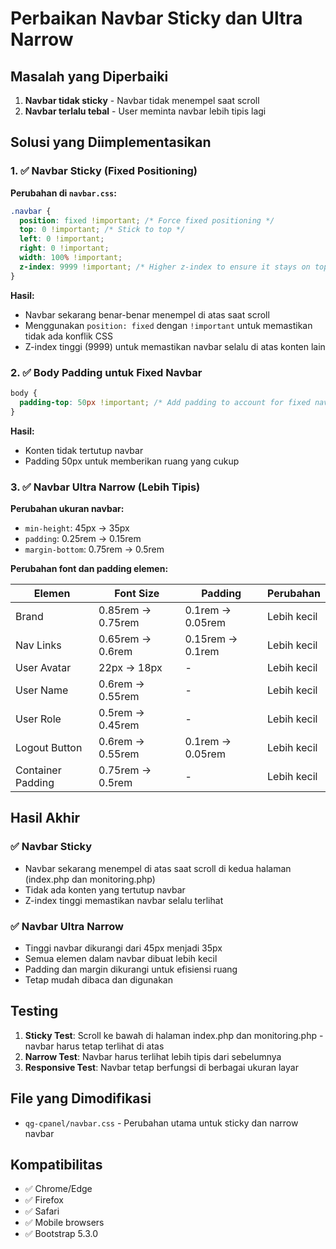 # Perbaikan Navbar Sticky dan Ultra Narrow

## Masalah yang Diperbaiki

1. **Navbar tidak sticky** - Navbar tidak menempel saat scroll
2. **Navbar terlalu tebal** - User meminta navbar lebih tipis lagi

## Solusi yang Diimplementasikan

### 1. ✅ Navbar Sticky (Fixed Positioning)

**Perubahan di `navbar.css`:**

```css
.navbar {
  position: fixed !important; /* Force fixed positioning */
  top: 0 !important; /* Stick to top */
  left: 0 !important;
  right: 0 !important;
  width: 100% !important;
  z-index: 9999 !important; /* Higher z-index to ensure it stays on top */
}
```

**Hasil:**
- Navbar sekarang benar-benar menempel di atas saat scroll
- Menggunakan `position: fixed` dengan `!important` untuk memastikan tidak ada konflik CSS
- Z-index tinggi (9999) untuk memastikan navbar selalu di atas konten lain

### 2. ✅ Body Padding untuk Fixed Navbar

```css
body {
  padding-top: 50px !important; /* Add padding to account for fixed navbar */
}
```

**Hasil:**
- Konten tidak tertutup navbar
- Padding 50px untuk memberikan ruang yang cukup

### 3. ✅ Navbar Ultra Narrow (Lebih Tipis)

**Perubahan ukuran navbar:**
- `min-height`: 45px → 35px
- `padding`: 0.25rem → 0.15rem
- `margin-bottom`: 0.75rem → 0.5rem

**Perubahan font dan padding elemen:**

| Elemen | Font Size | Padding | Perubahan |
|--------|-----------|---------|-----------|
| Brand | 0.85rem → 0.75rem | 0.1rem → 0.05rem | Lebih kecil |
| Nav Links | 0.65rem → 0.6rem | 0.15rem → 0.1rem | Lebih kecil |
| User Avatar | 22px → 18px | - | Lebih kecil |
| User Name | 0.6rem → 0.55rem | - | Lebih kecil |
| User Role | 0.5rem → 0.45rem | - | Lebih kecil |
| Logout Button | 0.6rem → 0.55rem | 0.1rem → 0.05rem | Lebih kecil |
| Container Padding | 0.75rem → 0.5rem | - | Lebih kecil |

## Hasil Akhir

### ✅ Navbar Sticky
- Navbar sekarang menempel di atas saat scroll di kedua halaman (index.php dan monitoring.php)
- Tidak ada konten yang tertutup navbar
- Z-index tinggi memastikan navbar selalu terlihat

### ✅ Navbar Ultra Narrow
- Tinggi navbar dikurangi dari 45px menjadi 35px
- Semua elemen dalam navbar dibuat lebih kecil
- Padding dan margin dikurangi untuk efisiensi ruang
- Tetap mudah dibaca dan digunakan

## Testing

1. **Sticky Test**: Scroll ke bawah di halaman index.php dan monitoring.php - navbar harus tetap terlihat di atas
2. **Narrow Test**: Navbar harus terlihat lebih tipis dari sebelumnya
3. **Responsive Test**: Navbar tetap berfungsi di berbagai ukuran layar

## File yang Dimodifikasi

- `qg-cpanel/navbar.css` - Perubahan utama untuk sticky dan narrow navbar

## Kompatibilitas

- ✅ Chrome/Edge
- ✅ Firefox  
- ✅ Safari
- ✅ Mobile browsers
- ✅ Bootstrap 5.3.0
